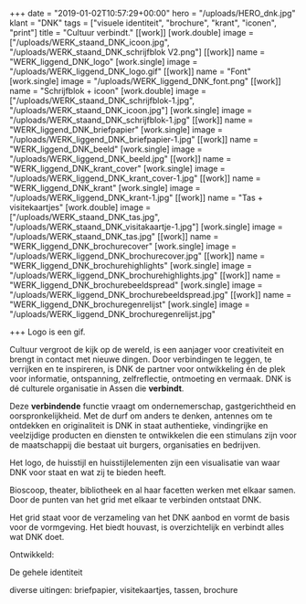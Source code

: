 +++
date = "2019-01-02T10:57:29+00:00"
hero = "/uploads/HERO_dnk.jpg"
klant = "DNK"
tags = ["visuele identiteit", "brochure", "krant", "iconen", "print"]
title = "Cultuur verbindt."
[[work]]
[work.double]
image = ["/uploads/WERK_staand_DNK_icoon.jpg", "/uploads/WERK_staand_DNK_schrijfblok V2.png"]
[[work]]
name = "WERK_liggend_DNK_logo"
[work.single]
image = "/uploads/WERK_liggend_DNK_logo.gif"
[[work]]
name = "Font"
[work.single]
image = "/uploads/WERK_liggend_DNK_font.png"
[[work]]
name = "Schrijfblok + icoon"
[work.double]
image = ["/uploads/WERK_staand_DNK_schrijfblok-1.jpg", "/uploads/WERK_staand_DNK_icoon.jpg"]
[work.single]
image = "/uploads/WERK_staand_DNK_schrijfblok-1.jpg"
[[work]]
name = "WERK_liggend_DNK_briefpapier"
[work.single]
image = "/uploads/WERK_liggend_DNK_briefpapier-1.jpg"
[[work]]
name = "WERK_liggend_DNK_beeld"
[work.single]
image = "/uploads/WERK_liggend_DNK_beeld.jpg"
[[work]]
name = "WERK_liggend_DNK_krant_cover"
[work.single]
image = "/uploads/WERK_liggend_DNK_krant_cover-1.jpg"
[[work]]
name = "WERK_liggend_DNK_krant"
[work.single]
image = "/uploads/WERK_liggend_DNK_krant-1.jpg"
[[work]]
name = "Tas + visitekaartjes"
[work.double]
image = ["/uploads/WERK_staand_DNK_tas.jpg", "/uploads/WERK_staand_DNK_visitakaartje-1.jpg"]
[work.single]
image = "/uploads/WERK_staand_DNK_tas.jpg"
[[work]]
name = "WERK_liggend_DNK_brochurecover"
[work.single]
image = "/uploads/WERK_liggend_DNK_brochurecover.jpg"
[[work]]
name = "WERK_liggend_DNK_brochurehighlights"
[work.single]
image = "/uploads/WERK_liggend_DNK_brochurehighlights.jpg"
[[work]]
name = "WERK_liggend_DNK_brochurebeeldspread"
[work.single]
image = "/uploads/WERK_liggend_DNK_brochurebeeldspread.jpg"
[[work]]
name = "WERK_liggend_DNK_brochuregenrelijst"
[work.single]
image = "/uploads/WERK_liggend_DNK_brochuregenrelijst.jpg"

+++
Logo is een gif.

Cultuur vergroot de kijk op de wereld, is een aanjager voor creativiteit en brengt in contact met nieuwe dingen. Door verbindingen te leggen, te verrijken en te inspireren, is DNK de partner voor ontwikkeling én de plek voor informatie, ontspanning, zelfreflectie, ontmoeting en vermaak. DNK is dé culturele organisatie in Assen die **verbindt**.

Deze **verbindende** functie vraagt om ondernemerschap, gastgerichtheid en oorspronkelijkheid. Met de durf om anders te denken, antennes om te ontdekken en originaliteit is DNK in staat authentieke, vindingrijke en veelzijdige producten en diensten te ontwikkelen die een stimulans zijn voor de maatschappij die bestaat uit burgers, organisaties en bedrijven.

Het logo, de huisstijl en huisstijlelementen zijn een visualisatie van waar DNK voor staat en wat zij te bieden heeft.

Bioscoop, theater, bibliotheek en al haar facetten werken met elkaar samen. Door de punten van het grid met elkaar te verbinden ontstaat DNK.

Het grid staat voor de verzameling van het DNK aanbod en vormt de basis voor de vormgeving. Het biedt houvast, is overzichtelijk en verbindt alles wat DNK doet.

Ontwikkeld:

De gehele identiteit

diverse uitingen: briefpapier, visitekaartjes, tassen, brochure